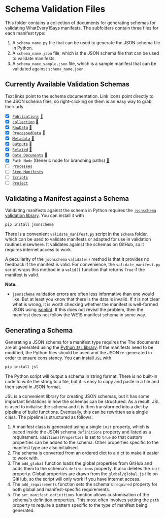 # Schema Validation Files

This folder contains a collection of documents for generating schemas for validating WhatEvery1Says manifests. The subfolders contain three files for each manifest type:

1. A `schema_name.py` file that can be used to generate the JSON schema file in Python.
2. A `schema_name.json` file, which is the JSON schema file that can be used to validate manifests.
3. A `schema_name_sample.json` file, which is a sample manifest that can be validated against `schema_name.json`.

## Currently Available Validation Schemas

Text links point to the schema documentation. Link icons point directly to the JSON schema files, so right-clicking on them is an easy way to grab their urls.

- [x] [`Publications`](https://github.com/whatevery1says/manifest/blob/master/we1s-manifest-schema-1.1.md#publications) [:link:](https://raw.githubusercontent.com/whatevery1says/manifest/master/schema/Publications/Publications.json)
- [x] [`collection`](https://github.com/whatevery1says/manifest/blob/master/we1s-manifest-schema-1.1.md#corpus-and-collection-nodes) [:link:](https://raw.githubusercontent.com/whatevery1says/manifest/master/schema/Corpus/collection.json)
- [x] [`RawData`](https://github.com/whatevery1says/manifest/blob/master/we1s-manifest-schema-1.1.md#rawdata) [:link:](https://raw.githubusercontent.com/whatevery1says/manifest/master/schema/Corpus/RawData.json)
- [x] [`ProcessedData`](https://github.com/whatevery1says/manifest/blob/master/we1s-manifest-schema-1.1.md#processeddata) [:link:](https://raw.githubusercontent.com/whatevery1says/manifest/master/schema/Corpus/ProcessedData.json)
- [x] [`Metadata`](https://github.com/whatevery1says/manifest/blob/master/we1s-manifest-schema-1.1.md#metadata) [:link:](https://raw.githubusercontent.com/whatevery1says/manifest/master/schema/Corpus/Metadata.json)
- [x] [`Outputs`](https://github.com/whatevery1says/manifest/blob/master/we1s-manifest-schema-1.1.md#outputs) [:link:](https://raw.githubusercontent.com/whatevery1says/manifest/master/schema/Corpus/Outputs.json)
- [x] [`Related`](https://github.com/whatevery1says/manifest/blob/master/we1s-manifest-schema-1.1.md#related) [:link:](https://raw.githubusercontent.com/whatevery1says/manifest/master/schema/Corpus/Related.json)
- [x] [`Data Documents`](https://github.com/whatevery1says/manifest/blob/master/we1s-manifest-schema-1.1.md#data-documents) [:link:](https://raw.githubusercontent.com/whatevery1says/manifest/master/schema/Corpus/Data.json)
- [x] `Path Node` (Generic node for branching paths)  [:link:](https://raw.githubusercontent.com/whatevery1says/manifest/master/schema/Corpus/PathNode.json)
- [ ] [`Processes`](https://github.com/whatevery1says/manifest/blob/master/we1s-manifest-schema-1.1.md#processes)
- [ ] [`Step Manifests`](https://github.com/whatevery1says/manifest/blob/master/we1s-manifest-schema-1.1.md#step-manifests)
- [ ] [`Scripts`](https://github.com/whatevery1says/manifest/blob/master/we1s-manifest-schema-1.1.md#scripts)
- [ ] [`Project`](https://github.com/whatevery1says/manifest/blob/master/project-manifests-draft.md)

## Validating a Manifest against a Schema

Validating manifests against the schema in Python requires the [`jsonschema` validation library](http://python-jsonschema.readthedocs.io/en/latest/#). You can install it with

```python
pip install jsonschema
```

There is a convenient `validate_manifest.py` script in the `schema` folder, which can be used to validate manifests or adapted for use in validation routines elsewhere. It validates against the schemas on GitHub, so it requires internet access to work.

A peculiarity of the `jsonschema` `validate()` method is that it provides no feedback if the manifest is valid. For convenience, the `validate_manifest.py` script wraps this method in a `valid()` function that returns `True` if the manifest is valid.

**Note:**

- `jsonschema` validation errors are often less informative than one would like. But at least you know that there is the data is invalid. If it is not clear what is wrong, it is worth checking whether the manifest is well-formed JSON using [jsonlint](https://jsonlint.com/). If this does not reveal the problem, then the manifest does not follow the WE1S manifest schema in some way.

## Generating a Schema

Generating a JSON schema for a manifest type requires the The documents are all generated using the [Python `JSL` library](http://jsl.readthedocs.io/en/latest/index.html). If the manifests need to be modified, the Python files should be used and the JSON re-generated in order to ensure consistency. You can install `JSL` with

```python
pip install jsl
```

The Python script will output a schema in string format. There is no built-in code to write the string to a file, but it is easy to copy and paste in a file and then saved in JSON format.

JSL is a convenient library for creating JSON schemas, but it has some important limitations in how the schemas can be structured. As a result, JSL is used to initialise the schema and it is then transformed into a dict by pipeline of build functions. Eventually, this can be rewritten as a single class. The pipeline is structured as follows:

1. A manifest class is generated using a single `init` property, which is paced inside the JSON schema `definitions` property and listed as a requirement. `additionalProperties` is set to `true` so that custom properties can be added to the schema. Other properties specific to the manifest type are also initialised.
2. The schema is converted from an ordered dict to a dict to make it easier to work with.
3. The `add_global` function loads the global properties from GitHub and adds them to the schema's `definitions` property. It also deletes the `init` property. Global properties are drawn from the `global/global.js` file on GitHub, so the script will only work if you have internet access.
4. The `add_requirements` function sets the schema's `required` property for both global and manifest-specific requirements.
5. The `set_manifest_definitions` function allows customisation of the schema's definition properties. This most often involves setting the `path` property to require a pattern specific to the type of manifest being generated.
